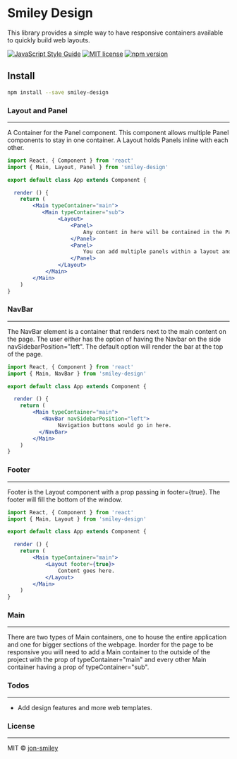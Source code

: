 # Smiley Design
This library provides a simple way to have responsive containers available to quickly build web layouts. 

[![JavaScript Style Guide](https://img.shields.io/badge/code_style-standard-brightgreen.svg)](https://standardjs.com) [![MIT license](http://img.shields.io/badge/license-MIT-brightgreen.svg)](http://opensource.org/licenses/MIT) [![npm version](http://img.shields.io/npm/v/REPO.svg?style=flat)](https://npmjs.org/package/REPO "View this project on npm")

## Install

```bash
npm install --save smiley-design
```
### Layout and Panel
-----------------------------------
A Container for the Panel component. This component allows multiple Panel components to stay in one container. A Layout holds Panels inline with each other.
```jsx
import React, { Component } from 'react'
import { Main, Layout, Panel } from 'smiley-design'

export default class App extends Component {

  render () {
    return (
        <Main typeContainer="main"> 
           <Main typeContainer="sub">
                <Layout>
                    <Panel>
                        Any content in here will be contained in the Panel.
                    </Panel>
                    <Panel>
                        You can add multiple panels within a layout and they will be side by sibe by side.
                    </Panel>
                </Layout>
            </Main>
        </Main>
    )
}
```
### NavBar
-----------------------------------
The NavBar element is a container that renders next to the main content on the page. The user either has the option of having the Navbar on the side navSidebarPosition="left". The default option will render the bar at the top of the page.
```jsx
import React, { Component } from 'react'
import { Main, NavBar } from 'smiley-design'

export default class App extends Component {

  render () {
    return (
        <Main typeContainer="main"> 
           <NavBar navSidebarPosition="left">
                Navigation buttons would go in here.
          </NavBar>
        </Main>
    )
}
```

### Footer
-----------------------------------
Footer is the Layout component with a prop passing in footer={true}. The footer will fill the bottom of the window.
```jsx
import React, { Component } from 'react'
import { Main, Layout } from 'smiley-design'

export default class App extends Component {

  render () {
    return (
        <Main typeContainer="main"> 
            <Layout footer={true}>
                Content goes here.
            </Layout>
        </Main>
    )
}
```
### Main
-----------------------------------
There are two types of Main containers, one to house the entire application and one for bigger sections of the webpage. Inorder for the page to be responsive you will need to add a Main container to the outside of the project with the prop of typeContainer="main" and every other Main container having a prop of typeContainer="sub".

### Todos
-----------------------------------
 - Add design features and more web templates.
 

### License
-----------------------------------
MIT © [jon-smiley](https://github.com/jon-smiley)
